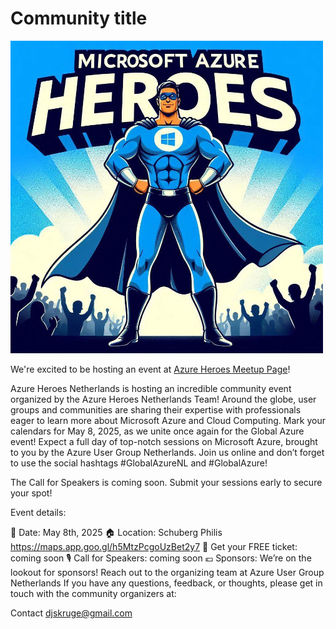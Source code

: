 # Community title

![Azure Heroes Netherlands](azureheroes.png)

We're excited to be hosting an event at [Azure Heroes Meetup Page](https://www.meetup.com/azure-heroes-netherlands/?eventOrigin=event_home_page)!

Azure Heroes Netherlands is hosting an incredible community event organized by the Azure Heroes Netherlands Team! Around the globe, user groups and communities are sharing their expertise with professionals eager to learn more about Microsoft Azure and Cloud Computing. Mark your calendars for May 8, 2025, as we unite once again for the Global Azure event! Expect a full day of top-notch sessions on Microsoft Azure, brought to you by the Azure User Group Netherlands. Join us online and don’t forget to use the social hashtags #GlobalAzureNL and #GlobalAzure!

The Call for Speakers is coming soon. Submit your sessions early to secure your spot!

Event details:

📅 Date: May 8th, 2025
🏠 Location: Schuberg Philis https://maps.app.goo.gl/h5MtzPcgoUzBet2y7
🎫 Get your FREE ticket: coming soon
🎙️ Call for Speakers: coming soon 
💶 Sponsors: We’re on the lookout for sponsors! Reach out to the organizing team at Azure User Group Netherlands
If you have any questions, feedback, or thoughts, please get in touch with the community organizers at:

Contact djskruge@gmail.com
